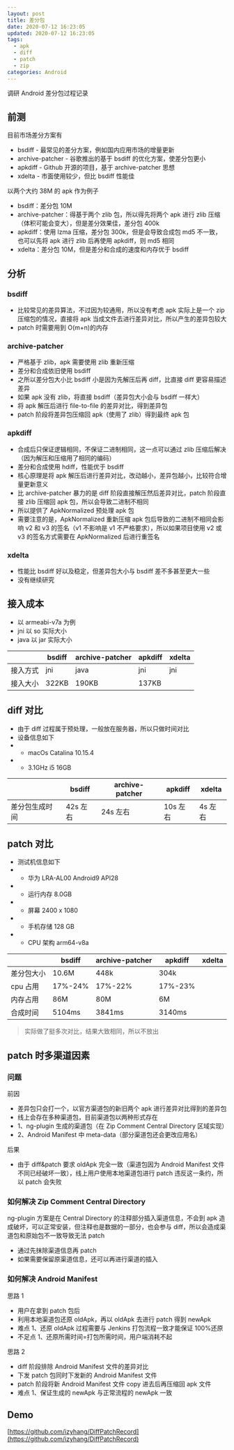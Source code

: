 ```yaml
---
layout: post
title: 差分包
date: 2020-07-12 16:23:05
updated: 2020-07-12 16:23:05
tags:
  - apk
  - diff
  - patch
  - zip
categories: Android
---
```


调研 Android 差分包过程记录

<!-- More -->

## 前测

目前市场差分方案有

- bsdiff - 最常见的差分方案，例如国内应用市场的增量更新
- archive-patcher - 谷歌推出的基于 bsdiff 的优化方案，使差分包更小
- apkdiff - Github 开源的项目，基于 archive-patcher 思想
- xdelta - 市面使用较少，但比 bsdiff 性能佳

以两个大约 38M 的 apk 作为例子

- bsdiff：差分包 10M
- archive-patcher：得基于两个 zlib 包，所以得先将两个 apk 进行 zlib 压缩（体积可能会变大），但是差分效果佳，差分包 400k
- apkdiff：使用 lzma 压缩，差分包 300k，但是会导致合成包 md5 不一致，也可以先将 apk 进行 zlib 后再使用 apkdiff，则 md5 相同
- xdelta：差分包 10M，但是差分和合成的速度和内存优于 bsdiff

## 分析

### bsdiff

- 比较常见的差异算法，不过因为较通用，所以没有考虑 apk 实际上是一个 zip 压缩包的情况，直接将 apk 当成文件去进行差异对比，所以产生的差异包较大
- patch 时需要用到 O(m+n)的内存

### archive-patcher

- 严格基于 zlib，apk 需要使用 zlib 重新压缩
- 差分和合成依旧使用 bsdiff
- 之所以差分包大小比 bsdiff 小是因为先解压后再 diff，比直接 diff 更容易描述差异
- 如果 apk 没有 zlib，将直接 bsdiff（差异包大小会与 bsdiff 一样大）
- 将 apk 解压后进行 file-to-file 的差异对比，得到差异包
- patch 阶段将差异包压缩回 apk（使用了 zlib）得到最终 apk 包

### apkdiff

- 合成后只保证逻辑相同，不保证二进制相同，这一点可以通过 zlib 压缩后解决（因为解压和压缩用了相同的编码）
- 差分和合成使用 hdiff，性能优于 bsdiff
- 核心原理是将 apk 解压后进行差异对比，改动越小，差异包越小，比较符合增量更新意义
- 比 archive-patcher 暴力的是 diff 阶段直接解压然后差异对比，patch 阶段直接 zlib 压缩回 apk 包，所以会导致二进制不相同
- 所以提供了 ApkNormalized 预处理 apk 包
- 需要注意的是，ApkNormalized 重新压缩 apk 包后导致的二进制不相同会影响 v2 和 v3 的签名（v1 不影响是 v1 不严格要求），所以如果项目使用 v2 或 v3 的签名方式需要在 ApkNormalized 后进行重签名

### xdelta

- 性能比 bsdiff 好以及稳定，但差异包大小与 bsdiff 差不多甚至更大一些
- 没有继续研究

## 接入成本

- 以 armeabi-v7a 为例
- jni 以 so 实际大小
- java 以 jar 实际大小

|          | bsdiff | archive-patcher | apkdiff | xdelta |
| -------- | ------ | --------------- | ------- | ------ |
| 接入方式 | jni    | java            | jni     | jni    |
| 接入大小 | 322KB  | 190KB           | 137KB   |        |

## diff 对比

- 由于 diff 过程属于预处理，一般放在服务器，所以只做时间对比
- 设备信息如下
- - macOs Catalina 10.15.4
- - 3.1GHz i5 16GB

|                | bsdiff   | archive-patcher | apkdiff  | xdelta  |
| -------------- | -------- | --------------- | -------- | ------- |
| 差分包生成时间 | 42s 左右 | 24s 左右        | 10s 左右 | 4s 左右 |

## patch 对比

- 测试机信息如下
- - 华为 LRA-AL00 Android9 API28
- - 运行内存 8.0GB
- - 屏幕 2400 x 1080
- - 手机存储 128 GB
- - CPU 架构 arm64-v8a

|            | bsdiff  | archive-patcher | apkdiff | xdelta |
| ---------- | ------- | --------------- | ------- | ------ |
| 差分包大小 | 10.6M   | 448k            | 304k    |        |
| cpu 占用   | 17%-24% | 17%-22%         | 17%-23% |        |
| 内存占用   | 86M     | 80M             | 6M      |        |
| 合成时间   | 5104ms  | 3841ms          | 3140ms  |        |

> 实际做了挺多次对比，结果大致相同，所以不放出

## patch 时多渠道因素

### 问题

前因

- 差异包只会打一个，以官方渠道包的新旧两个 apk 进行差异对比得到的差异包
- 线上会存在多种渠道包，目前渠道包以两种形式存在
- 1、ng-plugin 生成的渠道包（在 Zip Comment Central Directory 区域实现）
- 2、Android Manifest 中 meta-data（部分渠道包还会更改应用名）

后果

- 由于 diff&patch 要求 oldApk 完全一致（渠道包因为 Android Manifest 文件不同已经破坏一致），线上用户使用本地渠道包进行 patch 违反这一条约，所以 patch 会失败

### 如何解决 Zip Comment Central Directory

ng-plugin 方案是在 Central Directory 的注释部分插入渠道信息，不会到 apk 造成破坏，可以正常安装，但注释也是数据的一部分，也会参与 diff，所以会造成渠道包和原始包不一致导致无法 patch

- 通过先抹除渠道信息再 patch
- 如果需要保留原渠道信息，还可以再进行渠道的插入

### 如何解决 Android Manifest

思路 1

- 用户在拿到 patch 包后
- 利用本地渠道包还原 oldApk，再以 oldApk 去进行 patch 得到 newApk
- 难点 1、还原 oldApk 过程需要与 Jenkins 打包流程一致才能保证 100%还原
- 不足点 1、还原所需时间=打包所需时间，用户端消耗不起

思路 2

- diff 阶段排除 Android Manifest 文件的差异对比
- 下发 patch 包同时下发新的 Android Manifest 文件
- patch 阶段将新 Android Manifest 文件 copy 进去后再压缩回 apk 文件
- 难点 1、保证生成的 newApk 与正常流程的 newApk 一致

## Demo

[https://github.com/izyhang/DiffPatchRecord](https://github.com/izyhang/DiffPatchRecord)
